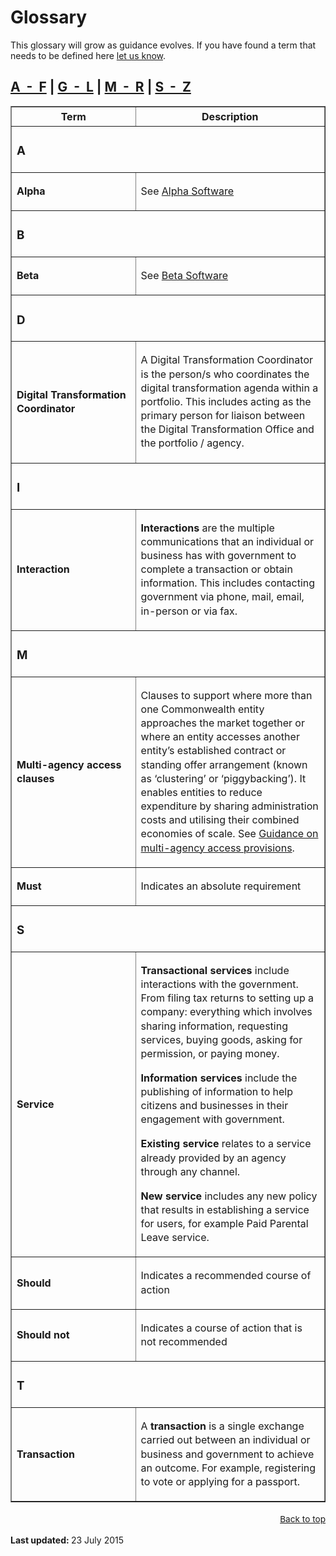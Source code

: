 <h1>Glossary</h1>
<p>
This glossary will grow as guidance evolves. If you have found a term that needs to be defined here <a href="/feedback?url_from=Glossary">let us know</a>.
</p>
<h2>
<a href="#a">A  -  F</a> | <a href="#g">G  -  L</a> | <a href="#m">M  -  R</a> | <a href="#s">S  -  Z</a></span>
</h2>
<table align="center" border="1" cellpadding="1" cellspacing="2" style="width: 100%; line-height: 22.15px;" summary="Terms used on this website"><thead><tr><th scope="col" style="width: 30%;">
Term
</th>
<th scope="col" style="width: 30%;">
Description
</th>
</tr></thead><tbody><tr><td colspan="2" style="width: 30%;">
<h3>
<a id="a" name="a"></a>A
</h3>
</td>
</tr><tr><td style="width: 30%;">
<p style="line-height: 22.15px;">
<strong>Alpha </strong>
</p>
</td>
<td style="width: 30%;">
<p>
See <a href="http://techterms.com/definition/alpha_software">Alpha Software</a>
</p>
</td>
</tr><tr><td colspan="2" style="width: 30%;">
<h3>
<strong>B</strong>
</h3>
</td>
</tr><tr><td style="width: 30%;">
<p style="line-height: 22.15px;">
<strong>Beta</strong>
</p>
</td>
<td style="width: 30%;">
<p>
See <a href="http://techterms.com/definition/beta_software">Beta Software</a>
</p>
</td>
</tr><tr><td colspan="2" style="width: 30%;">
<h3>
<strong>D</strong>
</h3>
</td>
</tr><tr><td style="width: 30%;">
<strong>Digital Transformation Coordinator</strong>
</td>
<td style="width: 30%;">
<p>
<a id="dtc" name="dtc"></a>A Digital Transformation Coordinator is the person/s who coordinates the digital transformation agenda within a portfolio. This includes acting as the primary person for liaison between the Digital Transformation Office and the portfolio / agency. 
</p>
</td>
</tr><tr><td colspan="2" style="width: 30%;">
<h3>
<a id="g" name="g"></a>I
</h3>
</td>
</tr><tr><td style="width: 30%;">
<p>
<strong>Interaction</strong>
</p>
</td>
<td style="width: 30%;">
<p>
<strong>Interactions</strong> are the multiple communications that an individual or business has with government to complete a transaction or obtain information. This includes contacting government via phone, mail, email, in-person or via fax.
</p>
</td>
</tr><tr><td colspan="2" style="width: 30%;">
<h3>
<a id="m" name="m"></a>M
</h3>
</td>
</tr><tr><td style="width: 30%;">
<p>
<strong>Multi-agency access clauses</strong>
</p>
</td>
<td style="width: 30%;">
<p>
Clauses to support where more than one Commonwealth entity approaches the market together or where an entity accesses another entity’s established contract or standing offer arrangement (known as ‘clustering’ or ‘piggybacking’). It enables entities to reduce expenditure by sharing administration costs and utilising their combined economies of scale. See <a href="http://www.finance.gov.au/policy-guides-procurement/portfolio-panel/multi-agency-access-provisions/">Guidance on multi-agency access provisions</a>.
<p></p></p>
</td>
</tr><tr><td style="width: 30%;">
<strong>Must</strong>
</td>
<td style="width: 30%;">
<p>
Indicates an absolute requirement
</p>
</td>
</tr><tr><td colspan="2" style="width: 30%;">
<h3>
<a id="s" name="s"></a>S
</h3>
</td>
</tr><tr><td style="width: 30%;">
<strong>Service</strong>
</td>
<td style="width: 30%;">
<p>
<strong>Transactional services</strong> include interactions with the government. From filing tax returns to setting up a company: everything which involves sharing information, requesting services, buying goods, asking for permission, or paying money.<span style="line-height: 1.5em; font-size: 0.92em;"> </span>
</p>
<p>
<strong>Information services</strong> include the publishing of information to help citizens and businesses in their engagement with government.<span style="line-height: 1.5em; font-size: 0.92em;"> </span>
</p>
<p>
<strong>Existing service</strong> relates to a service already provided by an agency through any channel.<span style="line-height: 1.5em; font-size: 0.92em;"> </span>
</p>
<p>
<strong>New service</strong> includes any new policy that results in establishing a service for users, for example Paid Parental Leave service.
<p></p></p>
</td>
</tr><tr><td style="width: 30%;">
<strong>Should</strong>
</td>
<td style="width: 30%;">
<p>
Indicates a recommended course of action
</p>
</td>
</tr><tr><td style="width: 30%;">
<strong>Should not</strong>
</td>
<td style="width: 30%;">
<p>
Indicates a course of action that is not recommended
</p>
</td>
</tr><tr><td colspan="2" style="width: 30%;">
<h3>
T
</h3>
</td>
</tr><tr><td style="width: 30%;">
<strong>Transaction</strong>
</td>
<td style="width: 30%;">
<p>
A <strong>transaction</strong> is a single exchange carried out between an individual or business and government to achieve an outcome. For example, registering to vote or applying for a passport.
<p></p></p>
</td>
</tr></tbody></table><p style="text-align: right; line-height: 22.15px;">
<span style="line-height: 22.15px; font-size: 13.63px;"><a href="#" style="line-height: 22.15px; font-size: 13.63px;">Back to top</a></span>
</p>
<p>
<strong>Last updated: </strong>23 July 2015</p>
